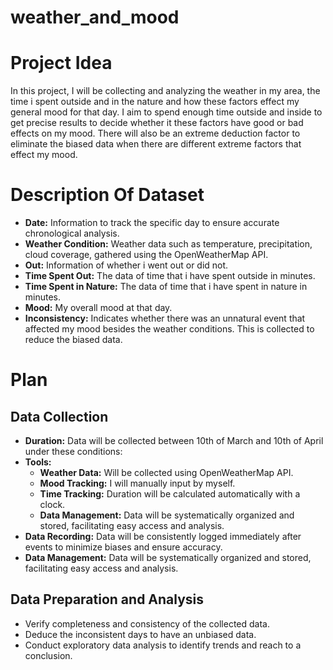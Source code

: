 # weather_and_mood

# Project Idea

In this project, I will be collecting and analyzing the weather in my area, the time i spent outside and in the nature and how these factors effect my general mood for that day. I aim to spend enough time outside and inside to get precise results to decide whether it
these factors have good or bad effects on my mood. There will also be an extreme deduction factor to eliminate the biased data when there are different extreme factors that effect my mood.

# Description Of Dataset

- **Date:** Information to track the specific day to ensure accurate chronological analysis.
- **Weather Condition:** Weather data such as temperature, precipitation, cloud coverage, gathered using the OpenWeatherMap API.
- **Out:** Information of whether i went out or did not.
- **Time Spent Out:** The data of time that i have spent outside in minutes.
- **Time Spent in Nature:** The data of time that i have spent in nature in minutes.
- **Mood:** My overall mood at that day.
- **Inconsistency:** Indicates whether there was an unnatural event that affected my mood besides the weather conditions. This is collected to reduce the biased data.

# Plan
## Data Collection
- **Duration:** Data will be collected between 10th of March and 10th of April under these conditions:
- **Tools:**
  - **Weather Data:** Will be collected using OpenWeatherMap API.
  - **Mood Tracking:** I will manually input by myself.
  - **Time Tracking:** Duration will be calculated automatically with a clock.
  - **Data Management:** Data will be systematically organized and stored, facilitating easy access and analysis.
- **Data Recording:** Data will be consistently logged immediately after events to minimize biases and ensure accuracy.
- **Data Management:** Data will be systematically organized and stored, facilitating easy access and analysis.
## Data Preparation and Analysis
- Verify completeness and consistency of the collected data.
- Deduce the inconsistent days to have an unbiased data.
- Conduct exploratory data analysis to identify trends and reach to a conclusion.
